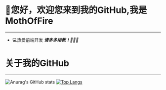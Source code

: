 # 👋您好，欢迎您来到我的GitHub,我是MothOfFire
***
<!--
**MothOfFire/MothOfFire** is a ✨ _special_ ✨ repository because its `README.md` (this file) appears on your GitHub profile.

Here are some ideas to get you started:

- 🙋‍♂️就职于----
- 🔭 I’m currently working on ...
- 🌱 I’m currently learning ...
- 👯 I’m looking to collaborate on ...
- 🤔 I’m looking for help with ...
- 💬 Ask me about ...
- 📫 How to reach me: ...
- 😄 Pronouns: ...
- ⚡ Fun fact: ...
- ⌨️掘金：https://juejin.cn/user/4046671739628798
-->
- 💻热爱前端开发
***请多多指教！🖤🖤🖤***
# 关于我的GitHub
***
![Anurag's GitHub stats](https://github-readme-stats.vercel.app/api?username=MothOfFire&show_icons=true&theme=synthwave)
[![Top Langs](https://github-readme-stats.vercel.app/api/top-langs/?username=MothOfFire&layout=compact)](https://github.com/anuraghazra/github-readme-stats)


